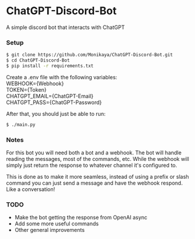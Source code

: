 # ChatGPT-Discord-Bot
A simple discord bot that interacts with ChatGPT

### Setup
```bash
$ git clone https://github.com/Monikaya/ChatGPT-Discord-Bot.git
$ cd ChatGPT-Discord-Bot
$ pip install -r requirements.txt
```
Create a .env file with the following variables:
<br>
WEBHOOK={Webhook}
<br>
TOKEN={Token}
<br>
CHATGPT_EMAIL={ChatGPT-Email}
<br>
CHATGPT_PASS={ChatGPT-Password}

After that, you should just be able to run:
```bash
$ ./main.py
```

### Notes
For this bot you will need both a bot and a webhook. 
The bot will handle reading the messages, most of the commands, etc. 
While the webhook will simply just return the response to whatever channel it's configured to.

This is done as to make it more seamless, instead of using a prefix or slash command you can just send a message and have the webhook respond.
Like a conversation!

### TODO
- Make the bot getting the response from OpenAI async
- Add some more useful commands
- Other general improvements
